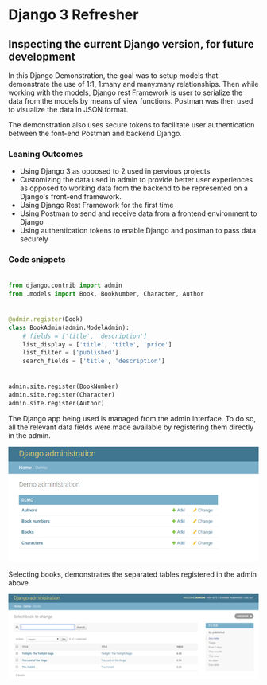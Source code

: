 # Django 3 Refresher

## Inspecting the current Django version, for future development

In this Django Demonstration, the goal was to setup models that demonstrate the use of 1:1, 1:many and many:many relationships.  Then while working with the models, Django rest Framework is user to serialize the data from the models by means of view functions.  Postman was then used to visualize the data in JSON format.

The demonstration also uses secure tokens to facilitate user authentication between the font-end Postman and backend Django.

### Leaning Outcomes

- Using Django 3 as opposed to 2 used in pervious projects
- Customizing the data used in admin to provide better user experiences as opposed to working data from the backend to be represented on a Django's front-end framework.
- Using Django Rest Framework for the first time
- Using Postman to send and receive data from a frontend environment to Django
- Using authentication tokens to enable Django and postman to pass data securely

### Code snippets

``` python

from django.contrib import admin
from .models import Book, BookNumber, Character, Author


@admin.register(Book)
class BookAdmin(admin.ModelAdmin):
    # fields = ['title', 'description']
    list_display = ['title', 'title', 'price']
    list_filter = ['published']
    search_fields = ['title', 'description']


admin.site.register(BookNumber)
admin.site.register(Character)
admin.site.register(Author)

```

The Django app being used is managed from the admin interface.  To do so, all the relevant data fields were made available by registering them directly in the admin.

![Admin](https://github.com/ddeveloper72/django3-refresher/blob/master/static/img/admin-1.png "Demo from admin")

Selecting books, demonstrates the separated tables registered in the admin above.

![Admin](https://github.com/ddeveloper72/django3-refresher/blob/master/static/img/admin-2.png "Books from admin")